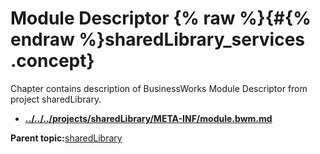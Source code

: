 # Module Descriptor {% raw %}{#{% endraw %}sharedLibrary_services .concept}

Chapter contains description of BusinessWorks Module Descriptor from project sharedLibrary.

-   **[../../../projects/sharedLibrary/META-INF/module.bwm.md](../../../projects/sharedLibrary/META-INF/module.bwm.md)**  


**Parent topic:**[sharedLibrary](../../../projects/sharedLibrary/sharedLibrary.md)

